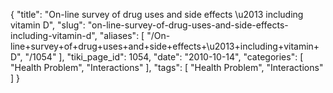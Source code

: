 {
    "title": "On-line survey of drug uses and side effects \u2013 including vitamin D",
    "slug": "on-line-survey-of-drug-uses-and-side-effects-including-vitamin-d",
    "aliases": [
        "/On-line+survey+of+drug+uses+and+side+effects+\u2013+including+vitamin+D",
        "/1054"
    ],
    "tiki_page_id": 1054,
    "date": "2010-10-14",
    "categories": [
        "Health Problem",
        "Interactions"
    ],
    "tags": [
        "Health Problem",
        "Interactions"
    ]
}